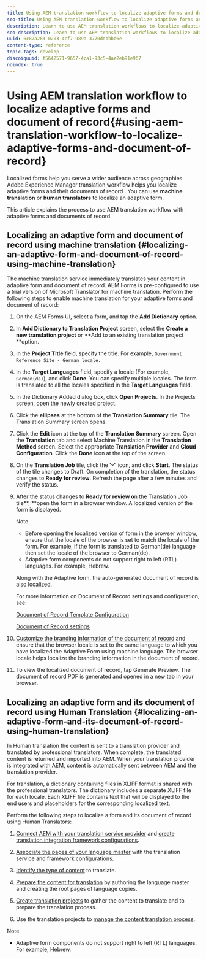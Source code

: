 ```yaml
---
title: Using AEM translation workflow to localize adaptive forms and document of record
seo-title: Using AEM translation workflow to localize adaptive forms and document of record
description: Learn to use AEM translation workflows to localize adaptive forms and document of record.
seo-description: Learn to use AEM translation workflows to localize adaptive forms and document of record.
uuid: 6c87a283-0203-4cf7-989a-3770ddbbbd6e
content-type: reference
topic-tags: develop
discoiquuid: f5642571-9657-4ca1-93c5-4ae2eb91e967
noindex: true
---
```


# Using AEM translation workflow to localize adaptive forms and document of record{#using-aem-translation-workflow-to-localize-adaptive-forms-and-document-of-record}

Localized forms help you serve a wider audience across geographies. Adobe Experience Manager translation workflow helps you localize adaptive forms and their documents of record . You can use **machine translation** or **human translators** to localize an adaptive form.

This article explains the process to use AEM translation workflow with adaptive forms and documents of record.

## Localizing an adaptive form and document of record using machine translation {#localizing-an-adaptive-form-and-document-of-record-using-machine-translation}

The machine translation service immediately translates your content in adaptive form and document of record. AEM Forms is pre-configured to use a trial version of Microsoft Translator for machine translation. Perform the following steps to enable machine translation for your adaptive forms and document of record:

1. On the AEM Forms UI, select a form, and tap the **Add Dictionary** option.
1. In **Add Dictionary to Translation Project** screen, select the **Create a new translation project** or **Add to an existing translation project **option.
1. In the **Project Title** field, specify the title. For example, `Government Reference Site - German locale.`
1. In the **Target Languages** field, specify a locale (For example, `German(de)`), and click **Done**. You can specify multiple locales. The form is translated to all the locales specified in the **Target Languages** field.
1. In the Dictionary Added dialog box, click **Open Projects**. In the Projects screen, open the newly created project.
1. Click the **ellipses** at the bottom of the **Translation Summary** tile. The Translation Summary screen opens.
1. Click the **Edit** icon at the top of the **Translation Summary** screen. Open the **Translation** tab and select Machine Translation in the **Translation Method** screen. Select the appropriate **Translation Provider** and **Cloud Configuration**. Click the **Done** icon at the top of the screen.
1. On the **Translation Job** tile, click the ![](assets/aem62forms_downarrow.png) icon, and click **Start**. The status of the tile changes to Draft. On completion of the translation, the status changes to **Ready for review**. Refresh the page after a few minutes and verify the status.
1. After the status changes to **Ready for review o**n the Translation Job tile**, **open the form in a browser window. A localized version of the form is displayed.

   >[!NOTE]
   >
   >    
   >    
   >    * Before opening the localized version of form in the browser window, ensure that the locale of the browser is set to match the locale of the form. For example, if the form is translated to German(de) language then set the locale of the browser to German(de).
   >    * Adaptive form components do not support right to left (RTL) languages. For example, Hebrew.
   >    
   Along with the Adaptive form, the auto-generated document of record is also localized.

   For more information on Document of Record settings and configuration, see:

   [Document of Record Template Configuration](/help/forms/using/generate-document-of-record-for-non-xfa-based-adaptive-forms.md#p-document-of-record-template-configuration-p)

   [Document of Record settings](/help/forms/using/generate-document-of-record-for-non-xfa-based-adaptive-forms.md#p-document-of-record-settings-p)

1. [Customize the branding information of the document of record](/help/forms/using/generate-document-of-record-for-non-xfa-based-adaptive-forms.md) and ensure that the browser locale is set to the same language to which you have localized the Adaptive Form using machine language. The browser locale helps localize the branding information in the document of record.
1. To view the localized document of record, tap Generate Preview. The document of record PDF is generated and opened in a new tab in your browser.

## Localizing an adaptive form and its document of record using Human Translation {#localizing-an-adaptive-form-and-its-document-of-record-using-human-translation}

In Human translation the content is sent to a translation provider and translated by professional translators. When complete, the translated content is returned and imported into AEM. When your translation provider is integrated with AEM, content is automatically sent between AEM and the translation provider.

For translation, a dictionary containing files in XLIFF format is shared with the professional translators. The dictionary includes a separate XLIFF file for each locale. Each XLIFF file contains text that will be displayed to the end users and placeholders for the corresponding localized text.

Perform the following steps to localize a form and its document of record using Human Translators:

1. [Connect AEM with your translation service provider](/help/sites-administering/tc-tic.md) and [create translation integration framework configurations](/help/sites-administering/tc-tic.md).

2. [Associate the pages of your language master](/help/sites-administering/tc-tic.md) with the translation service and framework configurations.

3. [Identify the type of content](/help/sites-administering/tc-rules.md) to translate.

4. [Prepare the content for translation](/help/sites-administering/tc-prep.md) by authoring the language master and creating the root pages of language copies.

5. [Create translation projects](/help/sites-administering/tc-manage.md) to gather the content to translate and to prepare the translation process.

6. Use the translation projects to [manage the content translation process](/help/sites-administering/tc-manage.md).

>[!NOTE]
>
>* Adaptive form components do not support right to left (RTL) languages. For example, Hebrew.
>

